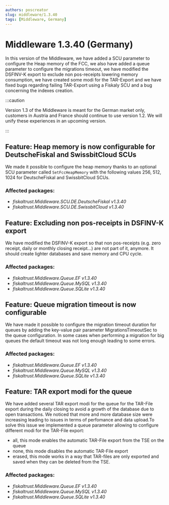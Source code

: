 ```yaml
---
authors: poscreator
slug: middleware/1.3.40
tags: [Middleware, Germany]
---
```


# Middleware 1.3.40 (Germany)
In this version of the Middleware, we have added a SCU parameter to configure the Heap memory of the FCC, we also have added a queue parameter to configure the migrations timeout, we have modified the DSFINV-K export to exclude non pos-receipts lowering memory consumption, we have created some modi for the TAR-Export and we have fixed bugs regarding failing TAR-Export using a Fiskaly SCU and a bug concerning the indexes creation.

<!--truncate-->

:::caution

Version 1.3 of the Middleware is meant for the German market only, customers in Austria and France should continue to use version 1.2. We will unify these experiences in an upcoming version.

:::

## Feature: Heap memory is now configurable for DeutscheFiskal and SwissbitCloud SCUs
We made it possible to configure the heap memory thanks to an optional SCU parameter called `SetFccHeapMemory` with the following values 256, 512, 1024 for DeutscheFiskal and SwissbitCloud SCUs.

### Affected packages:

- _fiskaltrust.Middleware.SCU.DE.DeutscheFiskal v1.3.40_
- _fiskaltrust.Middleware.SCU.DE.SwissbitCloud v1.3.40_
​
## Feature: Excluding non pos-receipts in DSFINV-K export
We have modified the DSFINV-K export so that non pos-receipts (e.g. zero receipt, daily or monthly closing receipt...) are not part of it, anymore. It should create lighter databases and save memory and CPU cycle.

### Affected packages:
- _fiskaltrust.Middleware.Queue.EF v1.3.40_
- _fiskaltrust.Middleware.Queue.MySQL v1.3.40_
- _fiskaltrust.Middleware.Queue.SQLite v1.3.40_

## Feature: Queue migration timeout is now configurable
We have made it possible to configure the migration timeout duration for queues by adding the key-value pair parameter MigrationsTimeoutSec to the queue configuration. In some cases when performing a migration for big queues the default timeout was not long enough leading to some errors.

### Affected packages:
- _fiskaltrust.Middleware.Queue.EF v1.3.40_
- _fiskaltrust.Middleware.Queue.MySQL v1.3.40_
- _fiskaltrust.Middleware.Queue.SQLite v1.3.40_

## Feature: TAR export modi for the queue
We have added several TAR export modi for the queue for the TAR-File export during the daily closing to avoid a growth of the database due to open transactions. We noticed that more and more database size were increasing leading to issues in terms of perfomance and data upload.To solve this issue we implemented a queue parameter allowing to configure different modi for the TAR-File export:
- all, this mode enables the automatic TAR-File export from the TSE on the queue
- none, this mode disables the automatic TAR-File export
- erased, this mode works in a way that TAR-files are only exported and saved when they can be deleted from the TSE. 

### Affected packages:
- _fiskaltrust.Middleware.Queue.EF v1.3.40_
- _fiskaltrust.Middleware.Queue.MySQL v1.3.40_
- _fiskaltrust.Middleware.Queue.SQLite v1.3.40_
